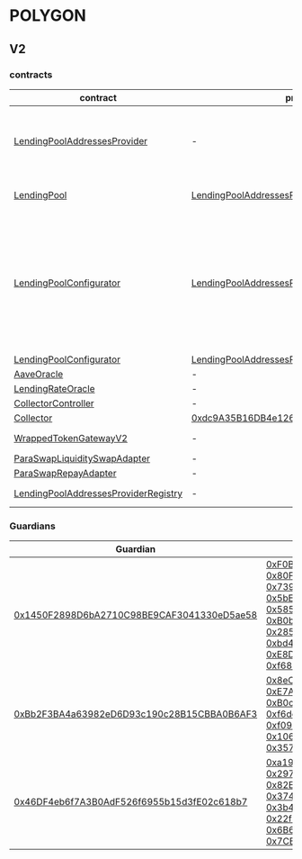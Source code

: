 # POLYGON 
## V2 
### contracts
| contract |proxyAdmin |modifier |permission owner |functions |
|----------|----------|----------|----------|----------|
|  [LendingPoolAddressesProvider](https://polygonscan.com/address/0xd05e3E715d945B59290df0ae8eF85c1BdB684744) |  - |  onlyOwner |  [0xdc9A35B16DB4e126cFeDC41322b3a36454B1F772](https://polygonscan.com/address/0xdc9A35B16DB4e126cFeDC41322b3a36454B1F772) |  setMarketId, setAddressAsProxy, setAddress, setLendingPoolImpl, setLendingPoolConfiguratorImpl, setLendingPoolCollateralManager, setPoolAdmin, setEmergencyAdmin, setPriceOracle, setLendingRateOracle | |--------|--------|--------|--------|--------|
|  [LendingPool](https://polygonscan.com/address/0x8dFf5E27EA6b7AC08EbFdf9eB090F32ee9a30fcf) |  [LendingPoolAddressesProvider](https://polygonscan.com/address/0xd05e3E715d945B59290df0ae8eF85c1BdB684744) |  onlyLendingPoolConfigurator |  [LendingPoolConfigurator](https://polygonscan.com/address/0x26db2B833021583566323E3b8985999981b9F1F3) |  initReserve, setReserveInterestRateStrategyAddress, setConfiguration, setPause | |--------|--------|--------|--------|--------|
|  [LendingPoolConfigurator](https://polygonscan.com/address/0x26db2B833021583566323E3b8985999981b9F1F3) |  [LendingPoolAddressesProvider](https://polygonscan.com/address/0xd05e3E715d945B59290df0ae8eF85c1BdB684744) |  onlyPoolAdmin |  [0xdc9A35B16DB4e126cFeDC41322b3a36454B1F772](https://polygonscan.com/address/0xdc9A35B16DB4e126cFeDC41322b3a36454B1F772) |  initReserve, updateAToken, updateStableDebtToken, updateVariableDebtToken, enableBorrowingOnReserve, disableBorrowingOnReserve, configureReserveAsCollateral, enableReserveStableRate, disableReserveStableRate, activateReserve, deactivateReserve, freezeReserve, unfreezeReserve, setReserveFactor, setReserveInterestRateStrategyAddress | |--------|--------|--------|--------|--------|
|  [LendingPoolConfigurator](https://polygonscan.com/address/0x26db2B833021583566323E3b8985999981b9F1F3) |  [LendingPoolAddressesProvider](https://polygonscan.com/address/0xd05e3E715d945B59290df0ae8eF85c1BdB684744) |  onlyEmergencyAdmin |  [Guardian1](https://polygonscan.com/address/0x1450F2898D6bA2710C98BE9CAF3041330eD5ae58) |  setPoolPause | |--------|--------|--------|--------|--------|
|  [AaveOracle](https://polygonscan.com/address/0x0229F777B0fAb107F9591a41d5F02E4e98dB6f2d) |  - |  onlyOwner |  [0xdc9A35B16DB4e126cFeDC41322b3a36454B1F772](https://polygonscan.com/address/0xdc9A35B16DB4e126cFeDC41322b3a36454B1F772) |  setAssetSources, setFallbackOracle | |--------|--------|--------|--------|--------|
|  [LendingRateOracle](https://polygonscan.com/address/0x17F73aEaD876CC4059089ff815EDA37052960dFB) |  - |  onlyOwner |  [Guardian2](https://polygonscan.com/address/0xBb2F3BA4a63982eD6D93c190c28B15CBBA0B6AF3) |  setMarketBorrowRate | |--------|--------|--------|--------|--------|
|  [CollectorController](https://polygonscan.com/address/0xDB89487A449274478e984665b8692AfC67459deF) |  - |  onlyOwner |  [0xdc9A35B16DB4e126cFeDC41322b3a36454B1F772](https://polygonscan.com/address/0xdc9A35B16DB4e126cFeDC41322b3a36454B1F772) |  approve, transfer | |--------|--------|--------|--------|--------|
|  [Collector](https://polygonscan.com/address/0x7734280A4337F37Fbf4651073Db7c28C80B339e9) |  [0xdc9A35B16DB4e126cFeDC41322b3a36454B1F772](https://polygonscan.com/address/0xdc9A35B16DB4e126cFeDC41322b3a36454B1F772) |  onlyFundsAdmin |  [CollectorController](https://polygonscan.com/address/0xDB89487A449274478e984665b8692AfC67459deF) |  approve, transfer, setFundsAdmin | |--------|--------|--------|--------|--------|
|  [WrappedTokenGatewayV2](https://polygonscan.com/address/0xAeBF56223F044a73A513FAD7E148A9075227eD9b) |  - |  onlyOwner |  [0xdc9A35B16DB4e126cFeDC41322b3a36454B1F772](https://polygonscan.com/address/0xdc9A35B16DB4e126cFeDC41322b3a36454B1F772) |  emergencyTokenTransfer, emergencyEtherTransfer | |--------|--------|--------|--------|--------|
|  [ParaSwapLiquiditySwapAdapter](https://polygonscan.com/address/0x35784a624D4FfBC3594f4d16fA3801FeF063241c) |  - |  onlyOwner |  [Guardian3](https://polygonscan.com/address/0x46DF4eb6f7A3B0AdF526f6955b15d3fE02c618b7) |  rescueTokens | |--------|--------|--------|--------|--------|
|  [ParaSwapRepayAdapter](https://polygonscan.com/address/0xE84cF064a0a65290Ae5673b500699f3753063936) |  - |  onlyOwner |  [0x05182E579FDfCf69E4390c3411D8FeA1fb6467cf](https://polygonscan.com/address/0x05182E579FDfCf69E4390c3411D8FeA1fb6467cf) |  rescueTokens | |--------|--------|--------|--------|--------|
|  [LendingPoolAddressesProviderRegistry](https://polygonscan.com/address/0x3ac4e9aa29940770aeC38fe853a4bbabb2dA9C19) |  - |  onlyOwner |  [Guardian2](https://polygonscan.com/address/0xBb2F3BA4a63982eD6D93c190c28B15CBBA0B6AF3) |  registerAddressesProvider, unregisterAddressesProvider | |--------|--------|--------|--------|--------|

### Guardians 
| Guardian |Owners |
|----------|----------|
|  [0x1450F2898D6bA2710C98BE9CAF3041330eD5ae58](https://polygonscan.com/address/0x1450F2898D6bA2710C98BE9CAF3041330eD5ae58) |  [0xF0BA0fF18498F6fab57b8286006F9512D6aE2565](https://polygonscan.com/address/0xF0BA0fF18498F6fab57b8286006F9512D6aE2565), [0x80F11A20cd3855cAe3640558Ff320401EE970cFa](https://polygonscan.com/address/0x80F11A20cd3855cAe3640558Ff320401EE970cFa), [0x7390A48219636571408c58582F6F9175d7Cc9d77](https://polygonscan.com/address/0x7390A48219636571408c58582F6F9175d7Cc9d77), [0x5bE3E96Cdc3A97628bD7308d3588B9a474F4A54d](https://polygonscan.com/address/0x5bE3E96Cdc3A97628bD7308d3588B9a474F4A54d), [0x585E06CA576D0565a035301819FD2cfD7104c1E8](https://polygonscan.com/address/0x585E06CA576D0565a035301819FD2cfD7104c1E8), [0xB0b42c4931e370c001B24AE0ef89443C84201991](https://polygonscan.com/address/0xB0b42c4931e370c001B24AE0ef89443C84201991), [0x285b7EEa81a5B66B62e7276a24c1e0F83F7409c1](https://polygonscan.com/address/0x285b7EEa81a5B66B62e7276a24c1e0F83F7409c1), [0xbd4DCfA978c6D0d342cE36809AfFFa49d4B7f1F7](https://polygonscan.com/address/0xbd4DCfA978c6D0d342cE36809AfFFa49d4B7f1F7), [0xE8D848debB3A3e12AA815b15900c8E020B863F31](https://polygonscan.com/address/0xE8D848debB3A3e12AA815b15900c8E020B863F31), [0xf68142d964297aDB5866CF08885Dc299AA4058f5](https://polygonscan.com/address/0xf68142d964297aDB5866CF08885Dc299AA4058f5) | |--------|--------|
|  [0xBb2F3BA4a63982eD6D93c190c28B15CBBA0B6AF3](https://polygonscan.com/address/0xBb2F3BA4a63982eD6D93c190c28B15CBBA0B6AF3) |  [0x8eC8a830005688dc153b341A779904D6FcA04092](https://polygonscan.com/address/0x8eC8a830005688dc153b341A779904D6FcA04092), [0xE7A4F2b1772603170111BC633cbCF1AcEbD60BCe](https://polygonscan.com/address/0xE7A4F2b1772603170111BC633cbCF1AcEbD60BCe), [0xB0c9C5B5211dE3a75b61BB798887b76AcCD64193](https://polygonscan.com/address/0xB0c9C5B5211dE3a75b61BB798887b76AcCD64193), [0xf6dcD4d7141E06B916987C3C46220f6241278a30](https://polygonscan.com/address/0xf6dcD4d7141E06B916987C3C46220f6241278a30), [0xf0919eC356e4221e0b8C8b0d1992Bdc0D7475e4E](https://polygonscan.com/address/0xf0919eC356e4221e0b8C8b0d1992Bdc0D7475e4E), [0x106fc088aBA908130fBC343F2F6d212Ff36150D1](https://polygonscan.com/address/0x106fc088aBA908130fBC343F2F6d212Ff36150D1), [0x357B7E9AcD156c0f930B75c6aE6A42F3D9173042](https://polygonscan.com/address/0x357B7E9AcD156c0f930B75c6aE6A42F3D9173042) | |--------|--------|
|  [0x46DF4eb6f7A3B0AdF526f6955b15d3fE02c618b7](https://polygonscan.com/address/0x46DF4eb6f7A3B0AdF526f6955b15d3fE02c618b7) |  [0xa19aD68F08aA362D5F6a49a5342fE0a1225318d1](https://polygonscan.com/address/0xa19aD68F08aA362D5F6a49a5342fE0a1225318d1), [0x2972E573b172D2565EF66784852e14003c50dD25](https://polygonscan.com/address/0x2972E573b172D2565EF66784852e14003c50dD25), [0x82E3a2378c3A924488997009c2FBD96b06EC29e4](https://polygonscan.com/address/0x82E3a2378c3A924488997009c2FBD96b06EC29e4), [0x37426F4554cb81FC035Ceb306D15c36D4D6207E4](https://polygonscan.com/address/0x37426F4554cb81FC035Ceb306D15c36D4D6207E4), [0x3b4512e84017EC2dbc24e97006b47318807E1d3F](https://polygonscan.com/address/0x3b4512e84017EC2dbc24e97006b47318807E1d3F), [0x22f3Bdd1135e62BA7EE980eD53dED634E412869c](https://polygonscan.com/address/0x22f3Bdd1135e62BA7EE980eD53dED634E412869c), [0x6B6cB8658Fa84C905Ba50cf2ED65Bf3869873cE1](https://polygonscan.com/address/0x6B6cB8658Fa84C905Ba50cf2ED65Bf3869873cE1), [0x7CB8A492a508A4a05F67Ef70Db13975f19B74b81](https://polygonscan.com/address/0x7CB8A492a508A4a05F67Ef70Db13975f19B74b81) | |--------|--------|

